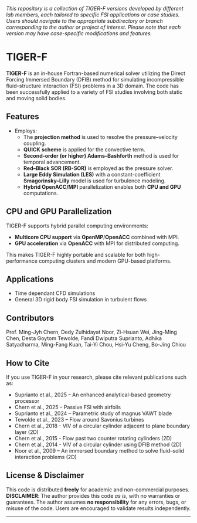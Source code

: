 *This repository is a collection of TIGER-F versions developed by different lab members, each tailored to specific FSI applications or case studies. Users should navigate to the appropriate subdirectory or branch corresponding to the author or project of interest. Please note that each version may have case-specific modifications and features.*

# TIGER-F

**TIGER-F** is an in-house Fortran-based numerical solver utilizing the Direct Forcing Immersed Boundary (DFIB) method for simulating incompressible fluid–structure interaction (FSI) problems in a 3D domain. The code has been successfully applied to a variety of FSI studies involving both static and moving solid bodies.

## Features

- Employs:
    - The **projection method** is used to resolve the pressure–velocity coupling.
    - **QUICK scheme** is applied for the convective term.
    - **Second-order (or higher) Adams–Bashforth** method is used for temporal advancement.
    - **Red–Black SOR (RB-SOR)** is employed as the pressure solver.
    - **Large Eddy Simulation (LES)** with a constant-coefficient **Smagorinsky–Lilly** model is used for turbulence modeling.
    - **Hybrid OpenACC/MPI** parallelization enables both **CPU and GPU** computations.

## CPU and GPU Parallelization

TIGER-F supports hybrid parallel computing environments:
- **Multicore CPU support** via **OpenMP**/**OpenACC** combined with MPI.
- **GPU acceleration** via **OpenACC** with MPI for distributed computing.

This makes TIGER-F highly portable and scalable for both high-performance computing clusters and modern GPU-based platforms.


## Applications

- Time dependant CFD simulations
- General 3D rigid body FSI simulation in turbulent flows

## Contributors

Prof. Ming-Jyh Chern, Dedy Zulhidayat Noor, Zi-Hsuan Wei, Jing-Ming Chen, Desta Goytom Tewolde, Fandi Dwiputra Suprianto, Adhika Satyadharma, Ming-Fang Kuan, Tai-Yi Chou, Hsi-Yu Cheng, Bo-Jing Chiou

## How to Cite

If you use TIGER-F in your research, please cite relevant publications such as:

- Suprianto et al., 2025 – An enhanced analytical-based geometry processor
- Chern et al., 2025 – Passive FSI with airfoils
- Suprianto et al., 2024 – Parametric study of magnus VAWT blade
- Tewolde et al., 2023 – Flow around Savonius turbines
- Chern et al., 2018 - VIV of a circular cylinder adjacent to plane boundary layer (2D)
- Chern et al., 2015 - Flow past two counter rotating cylinders (2D)
- Chern et al., 2014 - VIV of a circular cylinder using DFIB method (2D)
- Noor et al., 2009 – An immersed boundary method to solve fluid–solid interaction problems (2D)

## License & Disclaimer

This code is distributed **freely** for academic and non-commercial purposes.  
**DISCLAIMER**: The author provides this code *as is*, with no warranties or guarantees. The author assumes **no responsibility** for any errors, bugs, or misuse of the code. Users are encouraged to validate results independently.

---

